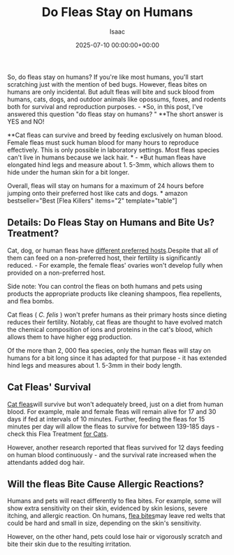﻿---
title: Do Fleas Stay on Humans
description: So, do fleas stay on humans?If you're like most humans, you'll start scratching just with the mention of bed bugs. However, fleas bites on humans are only...
slug: /do-fleas-stay-on-humans/
date: 2025-07-10 00:00:00+00:00
lastmod: 2025-07-10 00:00:00+03:00
author: Isaac
categories:

- Fleas

- Guide
tags:

- fleas

- flea

- stay
layout: post
---

So, do fleas stay on humans? If you're like most humans, you'll start scratching just with the mention of bed bugs. However, fleas bites on humans are only incidental. But adult fleas will bite and suck blood from humans, cats, dogs, and outdoor animals like opossums, foxes, and rodents both for survival and reproduction purposes. - *So, in this post, I've answered this question "do fleas stay on humans? " **The short answer is YES and NO!

**Cat fleas can survive and breed by feeding exclusively on human blood. Female fleas must suck human blood for many hours to reproduce effectively. This is only possible in laboratory settings. Most fleas species can't live in humans because we lack hair. * - *But human fleas have elongated hind legs and measure about 1. 5-3mm, which allows them to hide under the human skin for a bit longer.

Overall, fleas will stay on humans for a maximum of 24 hours before jumping onto their preferred host like cats and dogs. * amazon bestseller="Best [Flea Killers" items="2" template="table"]

##  Details: Do Fleas Stay on Humans and Bite Us? Treatment?

Cat, dog, or human fleas have [different preferred hosts](https://www.petmd.com/flea/infographic/flea-habitats-home).Despite that all of them can feed on a non-preferred host, their fertility is significantly reduced. - For example, the female fleas' ovaries won't develop fully when provided on a non-preferred host.

Side note: You can control the fleas on both humans and pets using products the appropriate products like cleaning shampoos, flea repellents, and flea bombs.

Cat fleas ( *C. felis* ) won't prefer humans as their primary hosts since dieting reduces their fertility. Notably, cat fleas are thought to have evolved match the chemical composition of ions and proteins in the cat's blood, which allows them to have higher egg production.

Of the more than 2, 000 flea species, only the human fleas will stay on humans for a bit long since it has adapted for that purpose - it has extended hind legs and measures about 1. 5-3mm in their body length.

##  Cat Fleas' Survival

[Cat fleas](https://pestpolicy.com/best-flea-comb-for-cats/)will survive but won't adequately breed, just on a diet from human blood. For example, male and female fleas will remain alive for 17 and 30 days if fed at intervals of 10 minutes. Further, feeding the fleas for 15 minutes per day will allow the fleas to survive for between 139-185 days - check this Flea Treatment [for Cats](https://pestpolicy.com/best-flea-treatment-for-cats/).

However, another research reported that fleas survived for 12 days feeding on human blood continuously - and the survival rate increased when the attendants added dog hair.

##  Will the fleas Bite Cause Allergic Reactions?

Humans and pets will react differently to flea bites. For example, some will show extra sensitivity on their skin, evidenced by skin lesions, severe itching, and allergic reaction. On humans, [flea bites](https://pestpolicy.com/can-fleas-live-on-clothes/)may leave red welts that could be hard and small in size, depending on the skin's sensitivity.

However, on the other hand, pets could lose hair or vigorously scratch and bite their skin due to the resulting irritation.

